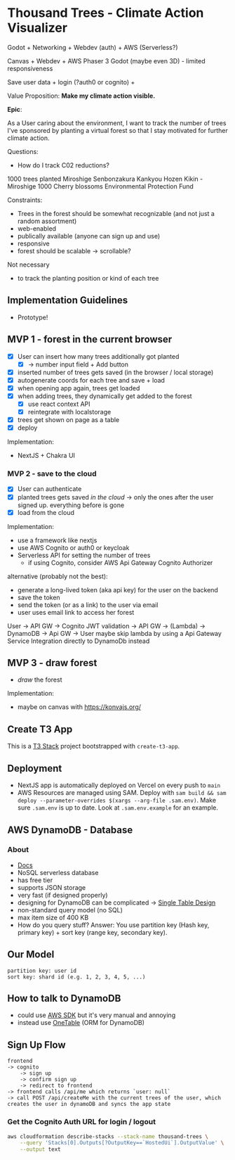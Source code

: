 # Thousand Trees - Climate Action Visualizer

Godot + Networking + Webdev (auth) + AWS (Serverless?)

Canvas + Webdev + AWS
Phaser 3
Godot (maybe even 3D) - limited responsiveness

Save user data + login (?auth0 or cognito) +

Value Proposition:
**Make my climate action visible.**

**Epic**:

As a User caring about the environment,
I want to track the number of trees I've sponsored
by planting a virtual forest
so that I stay motivated for further climate action.

Questions:

- How do I track C02 reductions?

1000 trees planted Miroshige Senbonzakura Kankyou Hozen Kikin - Miroshige 1000 Cherry blossoms Environmental Protection Fund

Constraints:

- Trees in the forest should be somewhat recognizable (and not just a random assortment)
- web-enabled
- publically available (anyone can sign up and use)
- responsive
- forest should be scalable -> scrollable?

Not necessary

- to track the planting position or kind of each tree

## Implementation Guidelines

- Prototype!

## MVP 1 - forest in the current browser

- [x] User can insert how many trees additionally got planted
  - [x] -> number input field + Add button
- [x] inserted number of trees gets saved (in the browser / local storage)
- [x] autogenerate coords for each tree and save + load
- [x] when opening app again, trees get loaded
- [x] when adding trees, they dynamically get added to the forest
  - [x] use react context API
  - [x] reintegrate with localstorage
- [x] trees get shown on page as a table
- [x] deploy

Implementation:

- NextJS + Chakra UI

### MVP 2 - save to the cloud

- [x] User can authenticate
- [x] planted trees gets saved _in the cloud_ -> only the ones after the user signed up. everything before is gone
- [x] load from the cloud

Implementation:

- use a framework like nextjs
- use AWS Cognito or auth0 or keycloak
- Serverless API for setting the number of trees
  - if using Cognito, consider AWS Api Gateway Cognito Authorizer

alternative (probably not the best):

- generate a long-lived token (aka api key) for the user on the backend
- save the token
- send the token (or as a link) to the user via email
- user uses email link to access her forest

User -> API GW -> Cognito JWT validation -> API GW -> (Lambda) -> DynamoDB -> Api GW -> User
maybe skip lambda by using a Api Gateway Service Integration directly to DynamoDb instead

## MVP 3 - draw forest

- _draw_ the forest

Implementation:

- maybe on canvas with <https://konvajs.org/>

## Create T3 App

This is a [T3 Stack](https://create.t3.gg/) project bootstrapped with `create-t3-app`.

## Deployment

- NextJS app is automatically deployed on Vercel on every push to `main`
- AWS Resources are managed using SAM. Deploy with `sam build && sam deploy --parameter-overrides $(xargs --arg-file .sam.env)`. Make sure `.sam.env` is up to date. Look at `.sam.env.example` for an example.

## AWS DynamoDB - Database

### About

- [Docs](https://aws.amazon.com/dynamodb/)
- NoSQL serverless database
- has free tier
- supports JSON storage
- very fast (if designed properly)
- designing for DynamoDB can be complicated -> [Single Table Design](https://www.alexdebrie.com/posts/dynamodb-single-table/)
- non-standard query model (no SQL)
- max item size of 400 KB
- How do you query stuff? Answer: You use partition key (Hash key, primary key) + sort key (range key, secondary key).

## Our Model

```log
partition key: user id
sort key: shard id (e.g. 1, 2, 3, 4, 5, ...)
```

## How to talk to DynamoDB

- could use [AWS SDK](https://docs.aws.amazon.com/sdk-for-javascript/v2/developer-guide/dynamodb-examples.html) but it's very manual and annoying
- instead use [OneTable](https://doc.onetable.io/start/quick-tour/) (ORM for DynamoDB)

## Sign Up Flow

```log
frontend
-> cognito
    -> sign up
    -> confirm sign up
    -> redirect to frontend
-> frontend calls /api/me which returns `user: null`
-> call POST /api/createMe with the current trees of the user, which creates the user in dynamoDB and syncs the app state
```

### Get the Cognito Auth URL for login / logout

```sh
aws cloudformation describe-stacks --stack-name thousand-trees \
    --query 'Stacks[0].Outputs[?OutputKey==`HostedUi`].OutputValue' \
    --output text
```
